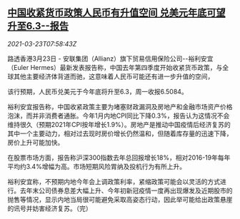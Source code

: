 <!--1616488262000-->
[中国收紧货币政策人民币有升值空间 兑美元年底可望升至6.3--报告](https://cn.reuters.com/article/euler-hermes-yuan-report-0323-tues-idCNKBS2BF0QZ)
------

<div><i>2021-03-23T07:58:43Z</i></div><p>路透香港3月23日 - 安联集团（Allianz）旗下贸易信用保险公司--裕利安宜（Euler Hermes）最新发表报告称，中国去年第四季度开始收紧货币政策，与全球其他主要经济体背道而驰，这意味着人民币可能还有进一步升值的空间，</p><p>该行预期，人民币兑美元于今年底将升至6.3，周一收报6.5084。</p><p>裕利安宜报告称，中国收紧政策主要为堵塞财政漏洞及房地产和金融市场资产价格泡沫，而并非消费者通胀。今年1月内地CPI同比下降0.3%，报告认为这情况不会维持很久（预期2021年CPI按年增长1.9%）。房地产是推动中国疫情后经济复苏的其中一个主要动力，相对过去现时房价增长仍然温和，但随着库存量的迅速下降，房价上升可能加快。</p><p>在股票市场方面，报告称沪深300指数去年总回报增长18%，相对2016-19年每年平均约3.4%增幅为高。市场短期风险胃纳及投机行为有所上升。</p><p>裕利安宜称，不预期内地今年会上调政策利率，紧缩政策可能会以灵活的方式进行。去年末公司债券息差大幅上升、今年初新冠疫情一度再出现爆发及近期股市的抛售等情况，显示内地当局很可能避免采取高姿态行动，因此举可能给出政策悬崖的讯号并妨害经济复苏。（完）</p>
